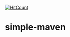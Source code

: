 [![HitCount](http://hits.dwyl.io/teamtact/https://github.com/teamtact/simple-maven.svg)](http://hits.dwyl.io/teamtact/https://github.com/teamtact/simple-maven)

# simple-maven
